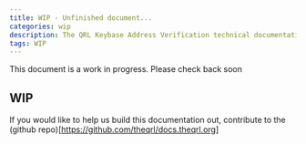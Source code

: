 ```yaml
---
title: WIP - Unfinished document...
categories: wip
description: The QRL Keybase Address Verification technical documentation
tags: WIP
---
```





This document is a work in progress. Please check back soon

## WIP



If you would like to help us build this documentation out, contribute to the (github repo)[https://github.com/theqrl/docs.theqrl.org]
